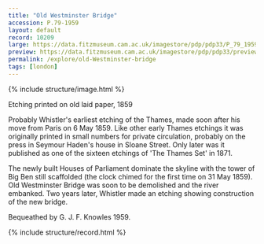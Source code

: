 ```yaml
---
title: "Old Westminster Bridge"
accession: P.79-1959
layout: default
record: 10209
large: https://data.fitzmuseum.cam.ac.uk/imagestore/pdp/pdp33/P_79_1959.jpg
preview: https://data.fitzmuseum.cam.ac.uk/imagestore/pdp/pdp33/preview_P_79_1959.jpg
permalink: /explore/old-Westminster-bridge
tags: [london]
---
```

{% include structure/image.html %}

Etching printed on old laid paper, 1859

Probably Whistler's earliest etching of the Thames, made soon after his move from Paris on 6 May 1859. Like other early Thames etchings it was originally printed in small numbers for private circulation, probably on the press in Seymour Haden's house in Sloane Street. Only later was it published as one of the sixteen etchings of 'The Thames Set' in 1871.

The newly built Houses of Parliament dominate the skyline with the tower of Big Ben still scaffolded (the clock chimed for the first time on 31 May 1859). Old Westminster Bridge was soon to be demolished and the river embanked. Two years later, Whistler made an etching showing construction of the new bridge.

Bequeathed by G. J. F. Knowles 1959.

{% include structure/record.html %}
